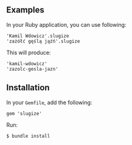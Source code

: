 ## <a name="Examples"></a>Examples
In your Ruby application, you can use following:

    'Kamil Wdowicz'.slugize
    'zażółć gęślą jąźń'.slugize
    
This will produce:

    'kamil-wdowicz'
    'zazolc-gesla-jazn'

## <a name="installation"></a>Installation
In your `Gemfile`, add the following:

    gem 'slugize'

Run:

    $ bundle install
